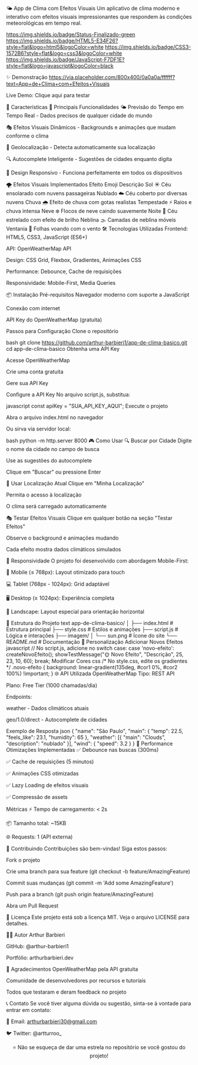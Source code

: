 🌤️ App de Clima com Efeitos Visuais
Um aplicativo de clima moderno e interativo com efeitos visuais impressionantes que respondem às condições meteorológicas em tempo real.

https://img.shields.io/badge/Status-Finalizado-green
https://img.shields.io/badge/HTML5-E34F26?style=flat&logo=html5&logoColor=white
https://img.shields.io/badge/CSS3-1572B6?style=flat&logo=css3&logoColor=white
https://img.shields.io/badge/JavaScript-F7DF1E?style=flat&logo=javascript&logoColor=black

✨ Demonstração
https://via.placeholder.com/800x400/0a0a0a/ffffff?text=App+de+Clima+com+Efeitos+Visuais

Live Demo: Clique aqui para testar

🚀 Características
🌟 Principais Funcionalidades
🌤️ Previsão do Tempo em Tempo Real - Dados precisos de qualquer cidade do mundo

🎭 Efeitos Visuais Dinâmicos - Backgrounds e animações que mudam conforme o clima

📍 Geolocalização - Detecta automaticamente sua localização

🔍 Autocomplete Inteligente - Sugestões de cidades enquanto digita

📱 Design Responsivo - Funciona perfeitamente em todos os dispositivos

🌪️ Efeitos Visuais Implementados
Efeito	Emoji	Descrição
Sol	☀️	Céu ensolarado com nuvens passageiras
Nublado	☁️	Céu coberto por diversas nuvens
Chuva	🌧️	Efeito de chuva com gotas realistas
Tempestade	⚡	Raios e chuva intensa
Neve	❄️	Flocos de neve caindo suavemente
Noite	🌙	Céu estrelado com efeito de brilho
Neblina	🌫️	Camadas de neblina móveis
Ventania	💨	Folhas voando com o vento
🛠️ Tecnologias Utilizadas
Frontend: HTML5, CSS3, JavaScript (ES6+)

API: OpenWeatherMap API

Design: CSS Grid, Flexbox, Gradientes, Animações CSS

Performance: Debounce, Cache de requisições

Responsividade: Mobile-First, Media Queries

📦 Instalação
Pré-requisitos
Navegador moderno com suporte a JavaScript

Conexão com internet

API Key do OpenWeatherMap (gratuita)

Passos para Configuração
Clone o repositório

bash
git clone https://github.com/arthur-barbieri1/app-de-clima-basico.git
cd app-de-clima-basico
Obtenha uma API Key

Acesse OpenWeatherMap

Crie uma conta gratuita

Gere sua API Key

Configure a API Key
No arquivo script.js, substitua:

javascript
const apiKey = "SUA_API_KEY_AQUI";
Execute o projeto

Abra o arquivo index.html no navegador

Ou sirva via servidor local:

bash
python -m http.server 8000
🎮 Como Usar
🔍 Buscar por Cidade
Digite o nome da cidade no campo de busca

Use as sugestões do autocomplete

Clique em "Buscar" ou pressione Enter

📍 Usar Localização Atual
Clique em "Minha Localização"

Permita o acesso à localização

O clima será carregado automaticamente

🎭 Testar Efeitos Visuais
Clique em qualquer botão na seção "Testar Efeitos"

Observe o background e animações mudando

Cada efeito mostra dados climáticos simulados

📱 Responsividade
O projeto foi desenvolvido com abordagem Mobile-First:

📱 Mobile (≤ 768px): Layout otimizado para touch

💻 Tablet (768px - 1024px): Grid adaptável

🖥️ Desktop (≥ 1024px): Experiência completa

🔄 Landscape: Layout especial para orientação horizontal

🎨 Estrutura do Projeto
text
app-de-clima-basico/
│
├── index.html          # Estrutura principal
├── style.css           # Estilos e animações
├── script.js           # Lógica e interações
├── imagem/
│   └── sun.png         # Ícone do site
└── README.md          # Documentação
🔧 Personalização
Adicionar Novos Efeitos
javascript
// No script.js, adicione no switch case:
case 'novo-efeito':
    createNovoEfeito();
    showTestMessage("🌞 Novo Efeito", "Descrição", 25, 23, 10, 60);
    break;
Modificar Cores
css
/* No style.css, edite os gradientes */
.novo-efeito {
    background: linear-gradient(135deg, #cor1 0%, #cor2 100%) !important;
}
🌐 API Utilizada
OpenWeatherMap
Tipo: REST API

Plano: Free Tier (1000 chamadas/dia)

Endpoints:

weather - Dados climáticos atuais

geo/1.0/direct - Autocomplete de cidades

Exemplo de Resposta
json
{
  "name": "São Paulo",
  "main": {
    "temp": 22.5,
    "feels_like": 23.1,
    "humidity": 65
  },
  "weather": [{
    "main": "Clouds",
    "description": "nublado"
  }],
  "wind": {
    "speed": 3.2
  }
}
🚀 Performance
Otimizações Implementadas
✅ Debounce nas buscas (300ms)

✅ Cache de requisições (5 minutos)

✅ Animações CSS otimizadas

✅ Lazy Loading de efeitos visuais

✅ Compressão de assets

Métricas
⚡ Tempo de carregamento: < 2s

📦 Tamanho total: ~15KB

🌐 Requests: 1 (API externa)

🤝 Contribuindo
Contribuições são bem-vindas! Siga estos passos:

Fork o projeto

Crie uma branch para sua feature (git checkout -b feature/AmazingFeature)

Commit suas mudanças (git commit -m 'Add some AmazingFeature')

Push para a branch (git push origin feature/AmazingFeature)

Abra um Pull Request

📄 Licença
Este projeto está sob a licença MIT. Veja o arquivo LICENSE para detalhes.

👨‍💻 Autor
Arthur Barbieri

GitHub: @arthur-barbieri1

Portfólio: arthurbarbieri.dev

🙏 Agradecimentos
OpenWeatherMap pela API gratuita

Comunidade de desenvolvedores por recursos e tutoriais

Todos que testaram e deram feedback no projeto

📞 Contato
Se você tiver alguma dúvida ou sugestão, sinta-se à vontade para entrar em contato:

📧 Email: arthurbarbieri30@gmail.com

🐦 Twitter: @artturroo_

<div align="center"> ⭐ Não se esqueça de dar uma estrela no repositório se você gostou do projeto! </div>